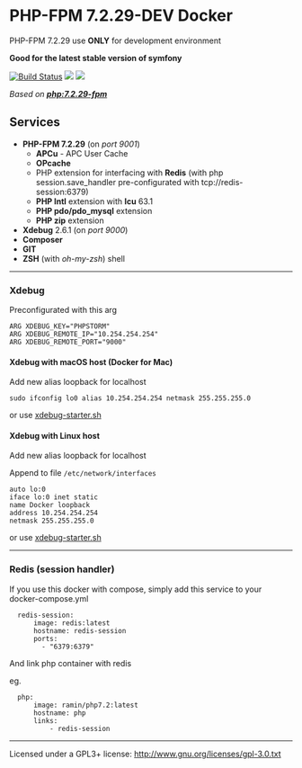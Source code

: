 # PHP-FPM 7.2.29-DEV Docker
PHP-FPM 7.2.29 use **ONLY** for development environment

**Good for the latest stable version of symfony**

[![Build Status](https://api.travis-ci.com/bsramin/docker-php7.2-fpm-dev.svg?branch=master)](https://travis-ci.com/github/bsramin/docker-php7.2-fpm-dev)
[![](https://images.microbadger.com/badges/image/ramin/php7.2.svg)](https://microbadger.com/images/ramin/php7.2 "Get your own image badge on microbadger.com")
[![](https://images.microbadger.com/badges/version/ramin/php7.2.svg)](https://microbadger.com/images/ramin/php7.2 "Get your own version badge on microbadger.com")

*Based on **[php:7.2.29-fpm](https://github.com/docker-library/php/blob/master/7.2/stretch/fpm/Dockerfile)***

## Services

- **PHP-FPM 7.2.29** (on *port 9001*)
    - **APCu** - APC User Cache
    - **OPcache**
    - PHP extension for interfacing with **Redis** (with php session.save_handler pre-configurated with tcp://redis-session:6379)
    - **PHP Intl** extension with **Icu** 63.1
    - **PHP pdo/pdo_mysql** extension 
    - **PHP zip** extension 
- **Xdebug** 2.6.1 (on *port 9000*)
- **Composer**
- **GIT**
- **ZSH** (with *oh-my-zsh*) shell

***

### Xdebug

Preconfigurated with this arg

    ARG XDEBUG_KEY="PHPSTORM"
    ARG XDEBUG_REMOTE_IP="10.254.254.254"
    ARG XDEBUG_REMOTE_PORT="9000"
 
#### Xdebug with macOS host (Docker for Mac)

Add new alias loopback for localhost

    sudo ifconfig lo0 alias 10.254.254.254 netmask 255.255.255.0

or use [xdebug-starter.sh](https://github.com/bsramin/dch-project-sample/blob/master/container/php/xdebug-starter.sh)

#### Xdebug with Linux host

Add new alias loopback for localhost

Append to file `/etc/network/interfaces`


    auto lo:0
    iface lo:0 inet static
    name Docker loopback
    address 10.254.254.254
    netmask 255.255.255.0

or use [xdebug-starter.sh](https://github.com/bsramin/dch-project-sample/blob/master/container/php/xdebug-starter.sh)

***

### Redis (session handler)

If you use this docker with compose, simply add this service to your docker-compose.yml

      redis-session:
          image: redis:latest
          hostname: redis-session
          ports:
            - "6379:6379"
            
And link php container with redis

eg.

      php:
          image: ramin/php7.2:latest
          hostname: php
          links:
              - redis-session


*** 

Licensed under a GPL3+ license: http://www.gnu.org/licenses/gpl-3.0.txt